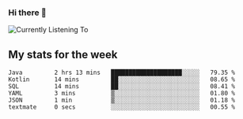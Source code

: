 ### Hi there 👋

![Currently Listening To](https://lastfm-recently-played.vercel.app/api?user=lynziee)

## My stats for the week
<!--START_SECTION:waka-->

```text
Java         2 hrs 13 mins   ████████████████████░░░░░   79.35 %
Kotlin       14 mins         ██░░░░░░░░░░░░░░░░░░░░░░░   08.65 %
SQL          14 mins         ██░░░░░░░░░░░░░░░░░░░░░░░   08.41 %
YAML         3 mins          ▒░░░░░░░░░░░░░░░░░░░░░░░░   01.80 %
JSON         1 min           ▒░░░░░░░░░░░░░░░░░░░░░░░░   01.18 %
textmate     0 secs          ░░░░░░░░░░░░░░░░░░░░░░░░░   00.55 %
```

<!--END_SECTION:waka-->

